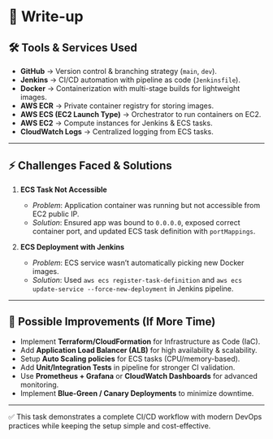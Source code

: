 # 📄 Write-up

## 🛠️ Tools & Services Used
- **GitHub** → Version control & branching strategy (`main`, `dev`).
- **Jenkins** → CI/CD automation with pipeline as code (`Jenkinsfile`).
- **Docker** → Containerization with multi-stage builds for lightweight images.
- **AWS ECR** → Private container registry for storing images.
- **AWS ECS (EC2 Launch Type)** → Orchestrator to run containers on EC2.
- **AWS EC2** → Compute instances for Jenkins & ECS tasks.
- **CloudWatch Logs** → Centralized logging from ECS tasks.

---

## ⚡ Challenges Faced & Solutions
1. **ECS Task Not Accessible**
   - *Problem*: Application container was running but not accessible from EC2 public IP.  
   - *Solution*: Ensured app was bound to `0.0.0.0`, exposed correct container port, and updated ECS task definition with `portMappings`.

3. **ECS Deployment with Jenkins**
   - *Problem*: ECS service wasn’t automatically picking new Docker images.  
   - *Solution*: Used `aws ecs register-task-definition` and `aws ecs update-service --force-new-deployment` in Jenkins pipeline.

---

## 🚀 Possible Improvements (If More Time)
- Implement **Terraform/CloudFormation** for Infrastructure as Code (IaC).
- Add **Application Load Balancer (ALB)** for high availability & scalability.
- Setup **Auto Scaling policies** for ECS tasks (CPU/memory-based).
- Add **Unit/Integration Tests** in pipeline for stronger CI validation.
- Use **Prometheus + Grafana** or **CloudWatch Dashboards** for advanced monitoring.
- Implement **Blue-Green / Canary Deployments** to minimize downtime.

---

✅ This task demonstrates a complete CI/CD workflow with modern DevOps practices while keeping the setup simple and cost-effective.
